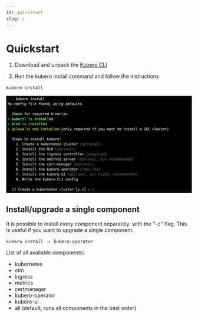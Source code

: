 ```yaml
---
id: quickstart
slug: /
---
```


# Quickstart
1) Download and unpack the <a href="https://github.com/kubero-dev/kubero-cli/releases/latest">Kubero CLI</a>

2) Run the kubero install command and follow the instructions

```bash
kubero install
```

<img src="assets/img/quickstart_console.png" />

## Install/upgrade a single component

It is possible to install every component separately. with the "-c" flag. This is useful if you want to upgrade a single component.
```bash
kubero install -c kubero-operator
```

List of all available components:

- kubernetes
- olm
- ingress
- metrics
- certmanager
- kubero-operator
- kubero-ui
- all (default, runs all components in the best order)
